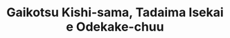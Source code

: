 --- 
title: "Gaikotsu Kishi-sama, Tadaima Isekai e Odekake-chuu"
publishdate: "2019-1-7T16:48:46+02:00"
src: "https://365manga.net/manga/gaikotsu-kishi-sama-tadaima-isekai-e-odekake-chuu"
image: "https://data.365manga.net/images/thumbnails/32581-gaikotsu-kishi-sama-tadaima-isekai-e-odekake-chuu.jpg"
description: " The protagonist fell asleep while playing an online game. However, he awoke in a strange world with his game character’s appearance. In a state of shock, he noticed that he was equipped with nothing but his strongest weapon and armor. To make matters worse, our hero’s appearance was changed by the special avatar skin 『Skeleton』 when he enter this new world. The protagonist…"
---